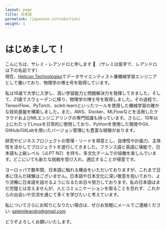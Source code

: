 ```yaml
---
layout: page
title: 日本語
permalink: /japanese-introduction/
weight: 1
---
```


# はじめまして！

こんにちは、サレミ・レアンドロと申します :wave: （サレミは苗字で、レアンドロは下の名前です）<br>
現在、[Helicon Technologies](https://helicon.ai/)でデータサイエンティスト兼機械学習エンジニアとして働いており、物理学の博士号を取得しています。

私は16歳で大学に入学し、高い学習能力と問題解決力を発揮してきました。そして、21歳でスウェーデンに移り、物理学の博士号を取得しました。その過程で、TensorFlow、PyTorch、scikit-learnといったツールを使用した機械学習の確かな技術基盤を構築しました。また、AWS、Docker、MLFlowなどを活用したクラウドおよびMLエンジニアリングの専門知識も持っています。さらに、10年以上にわたってLinuxを日常的に使用しており、Pythonを使用した開発やGit、GitHub/GitLabを用いたバージョン管理にも豊富な経験があります。

研究やビジネスプロジェクトの管理・リードを得意とし、自律性や計画力、主体性を活かしてプロジェクトを遂行してきました。フランス語と英語に堪能で、日本語も上級レベル（JLPT N2）を持ち、多文化チームでの協働を楽しんでいます。どこにいても新たな挑戦を受け入れ、適応することが得意です。

ヨーロッパで数年間、日本語に触れる機会をいただいておりますが、これまで日本に住んだ経験はございません。日本語や日本文化に深い敬意を抱いており、より流暢に日本語を話せるようになるため日々努力しております。私の日本語はまだ完璧とは言えませんが、人とコミュニケーションを取ることを恐れず、これからの出会いや交流を通じて多くを学びたいと考えています。


私についてさらにお知りになりたい場合は、ぜひお気軽にメールでご連絡ください:
<a href="mailto:salemileandro@gmail.com" class="text-dark">salemileandro@gmail.com</a>

どうぞよろしくお願いいたします。
